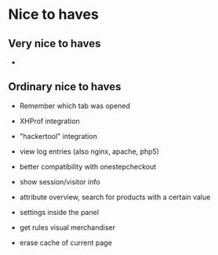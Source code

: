 Nice to haves
=============

Very nice to haves
------------------
* 

Ordinary nice to haves 
----------------------
* Remember which tab was opened
* XHProf integration
* "hackertool" integration
* view log entries (also nginx, apache, php5)
* better compatibility with onestepcheckout
* show session/visitor info

* attribute overview, search for products with a certain value

* settings inside the panel
* get rules visual merchandiser
* erase cache of current page
